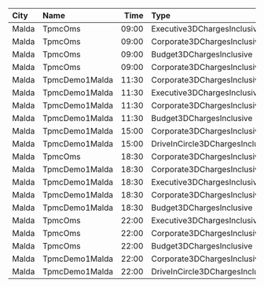 | City  | Name           |  Time | Type                            | Price | Capacity | Booked |
| :---- | :------------- | ----: | :------------------------------ | ----: | -------: | -----: |
| Malda | TpmcOms        | 09:00 | Executive3DChargesInclusive     |   31₹ |      222 |    143 |
| Malda | TpmcOms        | 09:00 | Corporate3DChargesInclusive     |   31₹ |      538 |    100 |
| Malda | TpmcOms        | 09:00 | Budget3DChargesInclusive        |   31₹ |       95 |     32 |
| Malda | TpmcOms        | 09:00 | Corporate3DChargesInclusive     |   50₹ |      307 |     69 |
| Malda | TpmcDemo1Malda | 11:30 | Corporate3DChargesInclusive     |   50₹ |      307 |     69 |
| Malda | TpmcDemo1Malda | 11:30 | Executive3DChargesInclusive     |   31₹ |      222 |    143 |
| Malda | TpmcDemo1Malda | 11:30 | Corporate3DChargesInclusive     |   31₹ |      538 |    100 |
| Malda | TpmcDemo1Malda | 11:30 | Budget3DChargesInclusive        |   31₹ |       95 |     32 |
| Malda | TpmcDemo1Malda | 15:00 | Corporate3DChargesInclusive     |   31₹ |      156 |     26 |
| Malda | TpmcDemo1Malda | 15:00 | DriveInCircle3DChargesInclusive |   31₹ |      600 |      0 |
| Malda | TpmcOms        | 18:30 | Corporate3DChargesInclusive     |   50₹ |      307 |     69 |
| Malda | TpmcDemo1Malda | 18:30 | Corporate3DChargesInclusive     |   50₹ |      307 |     69 |
| Malda | TpmcDemo1Malda | 18:30 | Executive3DChargesInclusive     |   31₹ |      222 |    143 |
| Malda | TpmcDemo1Malda | 18:30 | Corporate3DChargesInclusive     |   31₹ |      538 |    100 |
| Malda | TpmcDemo1Malda | 18:30 | Budget3DChargesInclusive        |   31₹ |       95 |     32 |
| Malda | TpmcOms        | 22:00 | Executive3DChargesInclusive     |   31₹ |      222 |    143 |
| Malda | TpmcOms        | 22:00 | Corporate3DChargesInclusive     |   31₹ |      538 |    100 |
| Malda | TpmcOms        | 22:00 | Budget3DChargesInclusive        |   31₹ |       95 |     32 |
| Malda | TpmcDemo1Malda | 22:00 | Corporate3DChargesInclusive     |   31₹ |      156 |     26 |
| Malda | TpmcDemo1Malda | 22:00 | DriveInCircle3DChargesInclusive |   31₹ |      600 |      0 |